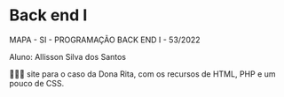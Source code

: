 # Back end I

MAPA - SI - PROGRAMAÇÃO BACK END I - 53/2022

Aluno: Allisson Silva dos Santos

👨🏻‍💻 site para o caso da Dona Rita, com os recursos de HTML, PHP e um pouco de CSS.
